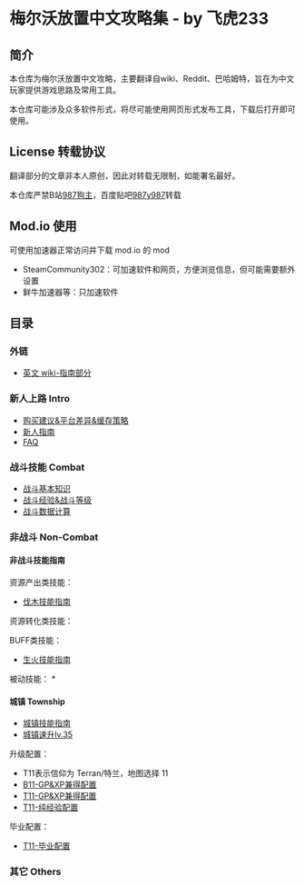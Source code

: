 # 梅尔沃放置中文攻略集 - by 飞虎233
## 简介
本仓库为梅尔沃放置中文攻略，主要翻译自wiki、Reddit、巴哈姆特，旨在为中文玩家提供游戏思路及常用工具。

本仓库可能涉及众多软件形式，将尽可能使用网页形式发布工具，下载后打开即可使用。

## License 转载协议
翻译部分的文章非本人原创，因此对转载无限制，如能署名最好。

本仓库严禁B站[987狗主](https://b23.tv/0NCcyx3)，百度贴吧[987y987](https://tieba.baidu.com/home/main/?id=tb.1.29ccc6fa.t7mkFBqzZG6BNt4YlrL1nQ)转载

## Mod.io 使用
可使用加速器正常访问并下载 mod.io 的 mod
* SteamCommunity302：可加速软件和网页，方便浏览信息，但可能需要额外设置
* 鲜牛加速器等：只加速软件

## 目录
### 外链
* [英文 wiki-指南部分](https://wiki.melvoridle.com/w/Guides)

### 新人上路 Intro
* [购买建议&平台差异&缓存策略](/Articles/Intro/购买建议&平台差异&缓存策略.md)
* [新人指南](/Articles/Intro/新人指南.md)
* [FAQ](/Articles/Intro/FAQ.md)

### 战斗技能 Combat
* [战斗基本知识](/Articles/Combat/战斗基本知识.md)
* [战斗经验&战斗等级](/Articles/Combat/战斗经验&战斗等级.md)
* [战斗数据计算](/Articles/Combat/战斗数据计算.md)

### 非战斗 Non-Combat
#### 非战斗技能指南
资源产出类技能：
* [伐木技能指南](/Articles/Non-Combat/伐木技能指南.md)

资源转化类技能：

BUFF类技能：
* [生火技能指南](/Articles/Non-Combat/生火技能指南.md)

被动技能：
* 

#### 城镇 Township
* [城镇技能指南](/Articles/TownshipSheets/城镇技能指南.md)
* [城镇速升lv.35](/Articles/TownshipSheets/城镇速升lv.35.md)

升级配置：
* T11表示信仰为 Terran/特兰，地图选择 11
* [B11-GP&XP兼得配置](/Articles/TownshipSheets/B11-GP%26XP.md)
* [T11-GP&XP兼得配置](/Articles/TownshipSheets/T11-GP%26XP.md)
* [T11-纯经验配置](/Articles/TownshipSheets/T11-XP.md)

毕业配置：
* [T11-毕业配置](/Articles/TownshipSheets/T11-EndGame.md)

### 其它 Others